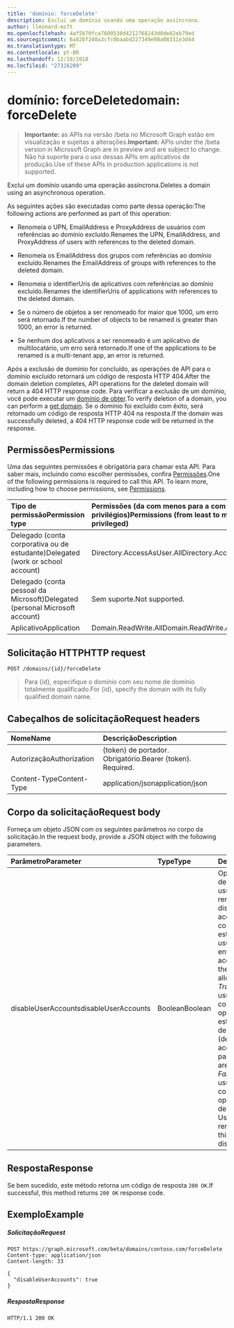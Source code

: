 ```yaml
---
title: 'domínio: forceDelete'
description: Exclui um domínio usando uma operação assíncrona.
author: lleonard-msft
ms.openlocfilehash: 4af5b70fca7600538d4212768243d8de82eb79ed
ms.sourcegitcommit: 6a82bf240a3cfc0baabd227349e08a08311e3d44
ms.translationtype: MT
ms.contentlocale: pt-BR
ms.lasthandoff: 12/18/2018
ms.locfileid: "27316209"
---
```

# <a name="domain-forcedelete"></a><span data-ttu-id="5d78e-103">domínio: forceDelete</span><span class="sxs-lookup"><span data-stu-id="5d78e-103">domain: forceDelete</span></span>

> <span data-ttu-id="5d78e-104">**Importante:** as APIs na versão /beta no Microsoft Graph estão em visualização e sujeitas a alterações.</span><span class="sxs-lookup"><span data-stu-id="5d78e-104">**Important:** APIs under the /beta version in Microsoft Graph are in preview and are subject to change.</span></span> <span data-ttu-id="5d78e-105">Não há suporte para o uso dessas APIs em aplicativos de produção.</span><span class="sxs-lookup"><span data-stu-id="5d78e-105">Use of these APIs in production applications is not supported.</span></span>

<span data-ttu-id="5d78e-106">Exclui um domínio usando uma operação assíncrona.</span><span class="sxs-lookup"><span data-stu-id="5d78e-106">Deletes a domain using an asynchronous operation.</span></span>

<span data-ttu-id="5d78e-107">As seguintes ações são executadas como parte dessa operação:</span><span class="sxs-lookup"><span data-stu-id="5d78e-107">The following actions are performed as part of this operation:</span></span>

* <span data-ttu-id="5d78e-108">Renomeia o UPN, EmailAddress e ProxyAddress de usuários com referências ao domínio excluído.</span><span class="sxs-lookup"><span data-stu-id="5d78e-108">Renames the UPN, EmailAddress, and ProxyAddress of users with references to the deleted domain.</span></span>

* <span data-ttu-id="5d78e-109">Renomeia os EmailAddress dos grupos com referências ao domínio excluído.</span><span class="sxs-lookup"><span data-stu-id="5d78e-109">Renames the EmailAddress of groups with references to the deleted domain.</span></span>

* <span data-ttu-id="5d78e-110">Renomeia o identifierUris de aplicativos com referências ao domínio excluído.</span><span class="sxs-lookup"><span data-stu-id="5d78e-110">Renames the identifierUris of applications with references to the deleted domain.</span></span>

* <span data-ttu-id="5d78e-111">Se o número de objetos a ser renomeado for maior que 1000, um erro será retornado.</span><span class="sxs-lookup"><span data-stu-id="5d78e-111">If the number of objects to be renamed is greater than 1000, an error is returned.</span></span>

* <span data-ttu-id="5d78e-112">Se nenhum dos aplicativos a ser renomeado é um aplicativo de multilocatário, um erro será retornado.</span><span class="sxs-lookup"><span data-stu-id="5d78e-112">If one of the applications to be renamed is a multi-tenant app, an error is returned.</span></span>

<span data-ttu-id="5d78e-113">Após a exclusão de domínio for concluído, as operações de API para o domínio excluído retornará um código de resposta HTTP 404.</span><span class="sxs-lookup"><span data-stu-id="5d78e-113">After the domain deletion completes, API operations for the deleted domain will return a 404 HTTP response code.</span></span> <span data-ttu-id="5d78e-114">Para verificar a exclusão de um domínio, você pode executar um [domínio de obter](domain-get.md).</span><span class="sxs-lookup"><span data-stu-id="5d78e-114">To verify deletion of a domain, you can perform a [get domain](domain-get.md).</span></span> <span data-ttu-id="5d78e-115">Se o domínio foi excluído com êxito, será retornado um código de resposta HTTP 404 na resposta.</span><span class="sxs-lookup"><span data-stu-id="5d78e-115">If the domain was successfully deleted, a 404 HTTP response code will be returned in the response.</span></span>

## <a name="permissions"></a><span data-ttu-id="5d78e-116">Permissões</span><span class="sxs-lookup"><span data-stu-id="5d78e-116">Permissions</span></span>

<span data-ttu-id="5d78e-p103">Uma das seguintes permissões é obrigatória para chamar esta API. Para saber mais, incluindo como escolher permissões, confira [Permissões](/graph/permissions-reference).</span><span class="sxs-lookup"><span data-stu-id="5d78e-p103">One of the following permissions is required to call this API. To learn more, including how to choose permissions, see [Permissions](/graph/permissions-reference).</span></span>


|<span data-ttu-id="5d78e-119">Tipo de permissão</span><span class="sxs-lookup"><span data-stu-id="5d78e-119">Permission type</span></span>      | <span data-ttu-id="5d78e-120">Permissões (da com menos para a com mais privilégios)</span><span class="sxs-lookup"><span data-stu-id="5d78e-120">Permissions (from least to most privileged)</span></span>              |
|:--------------------|:---------------------------------------------------------|
|<span data-ttu-id="5d78e-121">Delegado (conta corporativa ou de estudante)</span><span class="sxs-lookup"><span data-stu-id="5d78e-121">Delegated (work or school account)</span></span> | <span data-ttu-id="5d78e-122">Directory.AccessAsUser.All</span><span class="sxs-lookup"><span data-stu-id="5d78e-122">Directory.AccessAsUser.All</span></span>    |
|<span data-ttu-id="5d78e-123">Delegado (conta pessoal da Microsoft)</span><span class="sxs-lookup"><span data-stu-id="5d78e-123">Delegated (personal Microsoft account)</span></span> | <span data-ttu-id="5d78e-124">Sem suporte.</span><span class="sxs-lookup"><span data-stu-id="5d78e-124">Not supported.</span></span>    |
|<span data-ttu-id="5d78e-125">Aplicativo</span><span class="sxs-lookup"><span data-stu-id="5d78e-125">Application</span></span> | <span data-ttu-id="5d78e-126">Domain.ReadWrite.All</span><span class="sxs-lookup"><span data-stu-id="5d78e-126">Domain.ReadWrite.All</span></span> |

## <a name="http-request"></a><span data-ttu-id="5d78e-127">Solicitação HTTP</span><span class="sxs-lookup"><span data-stu-id="5d78e-127">HTTP request</span></span>

<!-- { "blockType": "ignored" } -->
```http
POST /domains/{id}/forceDelete
```

> <span data-ttu-id="5d78e-128">Para {id}, especifique o domínio com seu nome de domínio totalmente qualificado.</span><span class="sxs-lookup"><span data-stu-id="5d78e-128">For {id}, specify the domain with its fully qualified domain name.</span></span>

## <a name="request-headers"></a><span data-ttu-id="5d78e-129">Cabeçalhos de solicitação</span><span class="sxs-lookup"><span data-stu-id="5d78e-129">Request headers</span></span>

| <span data-ttu-id="5d78e-130">Nome</span><span class="sxs-lookup"><span data-stu-id="5d78e-130">Name</span></span>       | <span data-ttu-id="5d78e-131">Descrição</span><span class="sxs-lookup"><span data-stu-id="5d78e-131">Description</span></span>|
|:---------------|:----------|
| <span data-ttu-id="5d78e-132">Autorização</span><span class="sxs-lookup"><span data-stu-id="5d78e-132">Authorization</span></span>  | <span data-ttu-id="5d78e-p104">{token} de portador. Obrigatório.</span><span class="sxs-lookup"><span data-stu-id="5d78e-p104">Bearer {token}. Required.</span></span>|
| <span data-ttu-id="5d78e-135">Content-Type</span><span class="sxs-lookup"><span data-stu-id="5d78e-135">Content-Type</span></span>  | <span data-ttu-id="5d78e-136">application/json</span><span class="sxs-lookup"><span data-stu-id="5d78e-136">application/json</span></span> |

## <a name="request-body"></a><span data-ttu-id="5d78e-137">Corpo da solicitação</span><span class="sxs-lookup"><span data-stu-id="5d78e-137">Request body</span></span>

<span data-ttu-id="5d78e-138">Forneça um objeto JSON com os seguintes parâmetros no corpo da solicitação.</span><span class="sxs-lookup"><span data-stu-id="5d78e-138">In the request body, provide a JSON object with the following parameters.</span></span>

| <span data-ttu-id="5d78e-139">Parâmetro</span><span class="sxs-lookup"><span data-stu-id="5d78e-139">Parameter</span></span>    | <span data-ttu-id="5d78e-140">Type</span><span class="sxs-lookup"><span data-stu-id="5d78e-140">Type</span></span>   |<span data-ttu-id="5d78e-141">Descrição</span><span class="sxs-lookup"><span data-stu-id="5d78e-141">Description</span></span>|
|:---------------|:--------|:----------|
|<span data-ttu-id="5d78e-142">disableUserAccounts</span><span class="sxs-lookup"><span data-stu-id="5d78e-142">disableUserAccounts</span></span>|<span data-ttu-id="5d78e-143">Boolean</span><span class="sxs-lookup"><span data-stu-id="5d78e-143">Boolean</span></span>| <span data-ttu-id="5d78e-144">Opção para desabilitar contas de usuário renomeado.</span><span class="sxs-lookup"><span data-stu-id="5d78e-144">Option to disable renamed user accounts.</span></span> <span data-ttu-id="5d78e-145">Se uma conta de usuário estiver desabilitada, o usuário não poderão entrar.</span><span class="sxs-lookup"><span data-stu-id="5d78e-145">If a user account is disabled, the user will not be allowed to sign in.</span></span><br><span data-ttu-id="5d78e-146">*True* (padrão) - usuário renomeadas como parte desta operação de contas estão desabilitadas.</span><span class="sxs-lookup"><span data-stu-id="5d78e-146">*True* (default) - User accounts renamed as part of this operation are disabled.</span></span><br><span data-ttu-id="5d78e-147">*False* - contas de usuário renomeadas como parte desta operação não estejam desabilitados.</span><span class="sxs-lookup"><span data-stu-id="5d78e-147">*False* - User accounts renamed as part of this operation are not disabled.</span></span> |

## <a name="response"></a><span data-ttu-id="5d78e-148">Resposta</span><span class="sxs-lookup"><span data-stu-id="5d78e-148">Response</span></span>

<span data-ttu-id="5d78e-149">Se bem sucedido, este método retorna um código de resposta `200 OK`.</span><span class="sxs-lookup"><span data-stu-id="5d78e-149">If successful, this method returns `200 OK` response code.</span></span> 

## <a name="example"></a><span data-ttu-id="5d78e-150">Exemplo</span><span class="sxs-lookup"><span data-stu-id="5d78e-150">Example</span></span>
##### <a name="request"></a><span data-ttu-id="5d78e-151">Solicitação</span><span class="sxs-lookup"><span data-stu-id="5d78e-151">Request</span></span>
<!-- {
  "blockType": "request",
  "name": "domain_forcedelete"
}-->
```http
POST https://graph.microsoft.com/beta/domains/contoso.com/forceDelete
Content-type: application/json
Content-length: 33

{
  "disableUserAccounts": true
}
```

##### <a name="response"></a><span data-ttu-id="5d78e-152">Resposta</span><span class="sxs-lookup"><span data-stu-id="5d78e-152">Response</span></span>

<!-- {
  "blockType": "response",
  "truncated": true,
  "@odata.type": "microsoft.graph.None"
} -->

```http
HTTP/1.1 200 OK
```
<!-- uuid: 8fcb5dbc-d5aa-4681-8e31-b001d5168d79
2015-10-25 14:57:30 UTC -->
<!-- {
  "type": "#page.annotation",
  "description": "domain: forcedelete",
  "keywords": "",
  "section": "documentation",
  "tocPath": ""
}-->